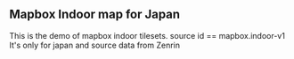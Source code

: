 ## Mapbox Indoor map for Japan
This is the demo of mapbox indoor tilesets.
source id == mapbox.indoor-v1
It's only for japan and source data from Zenrin